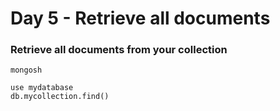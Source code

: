 <h1>Day 5 - Retrieve all documents</h1>
<h3>Retrieve all documents from your collection</h3>

```console
mongosh
```
```console
use mydatabase
db.mycollection.find()
```